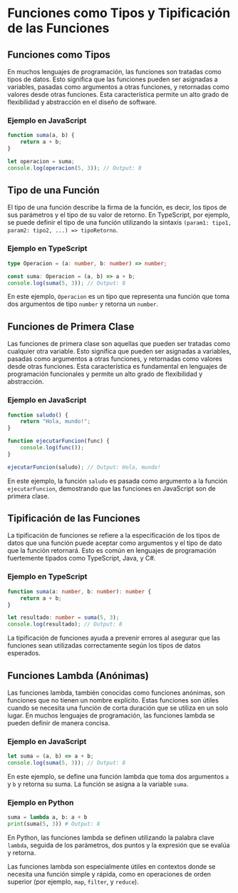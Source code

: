# Funciones como Tipos y Tipificación de las Funciones

## Funciones como Tipos

En muchos lenguajes de programación, las funciones son tratadas como tipos de datos. Esto significa que las funciones pueden ser asignadas a variables, pasadas como argumentos a otras funciones, y retornadas como valores desde otras funciones. Esta característica permite un alto grado de flexibilidad y abstracción en el diseño de software.

### Ejemplo en JavaScript

```javascript
function suma(a, b) {
    return a + b;
}

let operacion = suma;
console.log(operacion(5, 3)); // Output: 8
```


## Tipo de una Función

El tipo de una función describe la firma de la función, es decir, los tipos de sus parámetros y el tipo de su valor de retorno. En TypeScript, por ejemplo, se puede definir el tipo de una función utilizando la sintaxis `(param1: tipo1, param2: tipo2, ...) => tipoRetorno`.

### Ejemplo en TypeScript

```typescript
type Operacion = (a: number, b: number) => number;

const suma: Operacion = (a, b) => a + b;
console.log(suma(5, 3)); // Output: 8
```

En este ejemplo, `Operacion` es un tipo que representa una función que toma dos argumentos de tipo `number` y retorna un `number`.


## Funciones de Primera Clase

Las funciones de primera clase son aquellas que pueden ser tratadas como cualquier otra variable. Esto significa que pueden ser asignadas a variables, pasadas como argumentos a otras funciones, y retornadas como valores desde otras funciones. Esta característica es fundamental en lenguajes de programación funcionales y permite un alto grado de flexibilidad y abstracción.

### Ejemplo en JavaScript

```javascript
function saludo() {
    return "Hola, mundo!";
}

function ejecutarFuncion(func) {
    console.log(func());
}

ejecutarFuncion(saludo); // Output: Hola, mundo!
```

En este ejemplo, la función `saludo` es pasada como argumento a la función `ejecutarFuncion`, demostrando que las funciones en JavaScript son de primera clase.


## Tipificación de las Funciones

La tipificación de funciones se refiere a la especificación de los tipos de datos que una función puede aceptar como argumentos y el tipo de dato que la función retornará. Esto es común en lenguajes de programación fuertemente tipados como TypeScript, Java, y C#.

### Ejemplo en TypeScript

```typescript
function suma(a: number, b: number): number {
    return a + b;
}

let resultado: number = suma(5, 3);
console.log(resultado); // Output: 8
```

La tipificación de funciones ayuda a prevenir errores al asegurar que las funciones sean utilizadas correctamente según los tipos de datos esperados.



## Funciones Lambda (Anónimas)

Las funciones lambda, también conocidas como funciones anónimas, son funciones que no tienen un nombre explícito. Estas funciones son útiles cuando se necesita una función de corta duración que se utiliza en un solo lugar. En muchos lenguajes de programación, las funciones lambda se pueden definir de manera concisa.

### Ejemplo en JavaScript

```javascript
let suma = (a, b) => a + b;
console.log(suma(5, 3)); // Output: 8
```

En este ejemplo, se define una función lambda que toma dos argumentos `a` y `b` y retorna su suma. La función se asigna a la variable `suma`.

### Ejemplo en Python

```python
suma = lambda a, b: a + b
print(suma(5, 3)) # Output: 8
```

En Python, las funciones lambda se definen utilizando la palabra clave `lambda`, seguida de los parámetros, dos puntos y la expresión que se evalúa y retorna.

Las funciones lambda son especialmente útiles en contextos donde se necesita una función simple y rápida, como en operaciones de orden superior (por ejemplo, `map`, `filter`, y `reduce`).
